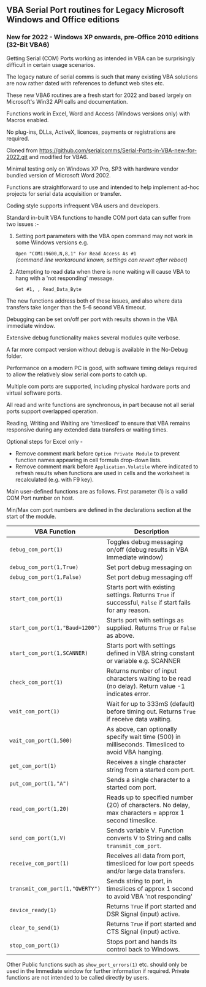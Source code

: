 ## VBA Serial Port routines for Legacy Microsoft Windows and Office editions
### New for 2022 - Windows XP onwards, pre-Office 2010 editions (32-Bit VBA6)

Getting Serial (COM) Ports working as intended in VBA can be surprisingly difficult in certain usage scenarios. 

The legacy nature of serial comms is such that many existing VBA solutions are now rather dated with references to defunct web sites etc. 

These new VBA6 routines are a fresh start for 2022 and based largely on Microsoft's Win32 API calls and documentation. 

Functions work in Excel, Word and Access (Windows versions only) with Macros enabled.

No plug-ins, DLLs, ActiveX, licences, payments or registrations are required.  

Cloned from https://github.com/serialcomms/Serial-Ports-in-VBA-new-for-2022.git and modified for VBA6.

Minimal testing only on Windows XP Pro, SP3 with hardware vendor bundled version of Microsoft Word 2002.

Functions are straightforward to use and intended to help implement ad-hoc projects for serial data acquisition or transfer.

Coding style supports infrequent VBA users and developers.

Standard in-built VBA functions to handle COM port data can suffer from two issues :-

1. Setting port parameters with the VBA open command may not work in some Windows versions e.g.

   `Open "COM1:9600,N,8,1" For Read Access As #1`       \
     _(command line workaround known, settings can revert after reboot)_

2. Attempting to read data when there is none waiting will cause VBA to hang with a 'not responding' message.  
  
   `Get #1, , Read_Data_Byte`  
  
The new functions address both of these issues, and also where data transfers take longer than the 5-6 second VBA timeout.

Debugging can be set on/off per port with results shown in the VBA immediate window. 

Extensive debug functionality makes several modules quite verbose. 

A far more compact version without debug is available in the No-Debug folder. 

Performance on a modern PC is good, with software timing delays required to allow the relatively slow serial com ports to catch up. 

Multiple com ports are supported, including physical hardware ports and virtual software ports. 

All read and write functions are synchronous, in part because not all serial ports support overlapped operation.

Reading, Writing and Waiting are 'timesliced' to ensure that VBA remains responsive during any extended data transfers or waiting times. 

Optional steps for Excel only - 

- Remove comment mark before `Option Private Module` to prevent function names appearing in cell formula drop-down lists. 
- Remove comment mark before `Application.Volatile` where indicated to refresh results when functions are used in cells and the worksheet is recalculated (e.g. with F9 key).

Main user-defined functions are as follows. First parameter (1) is a valid COM Port number on host.

Min/Max com port numbers are defined in the declarations section at the start of the module.

| VBA Function                         | Description                                                                                                   |
| ------------------------------------ | --------------------------------------------------------------------------------------------------------------|
| `debug_com_port(1)`                  | Toggles debug messaging on/off (debug results in VBA Immediate window)                                        |
| `debug_com_port(1,True)`             | Set port debug messaging on                                                                                   |          
| `debug_com_port(1,False)`            | Set port debug messaging off                                                                                  |  
| `start_com_port(1)`                  | Starts port with existing settings. Returns `True` if successful, `False` if start fails for any reason.      | 
| `start_com_port(1,"Baud=1200")`      | Starts port with settings as supplied. Returns `True` or `False` as above.                                    |
| `start_com_port(1,SCANNER)`          | Starts port with settings defined in VBA string constant or variable e.g. SCANNER                             |
| `check_com_port(1)`                  | Returns number of input characters waiting to be read (no delay). Return value -1 indicates error.            |
| `wait_com_port(1)`                   | Wait for up to 333mS (default) before timing out. Returns `True` if receive data waiting.                     |
| `wait_com_port(1,500)`               | As above, can optionally specify wait time (500) in milliseconds. Timesliced to avoid VBA hanging.            |  
| `get_com_port(1)`                    | Receives a single character string from a started com port.                                                   |
| `put_com_port(1,"A")`                | Sends a single character to a started com port.                                                               |
| `read_com_port(1,20)`                | Reads up to specified number (20) of characters. No delay, max characters = approx 1 second timeslice.        |
| `send_com_port(1,V)`                 | Sends variable V. Function converts V to String and calls `transmit_com_port`.                                |
| `receive_com_port(1)`                | Receives all data from port, timesliced for low port speeds and/or large data transfers.                      |
| `transmit_com_port(1,"QWERTY")`      | Sends string to port, in timeslices of approx 1 second to avoid VBA 'not responding'                          |
| `device_ready(1)`                    | Returns `True` if port started and DSR Signal (input) active.                                                 |
| `clear_to_send(1)`                   | Returns `True` if port started and CTS Signal (input) active.                                                 |
| `stop_com_port(1)`                   | Stops port and hands its control back to Windows.                                                             |

Other Public functions such as `show_port_errors(1)` etc. should only be used in the Immediate window for further information if required.
Private functions are not intended to be called directly by users.
